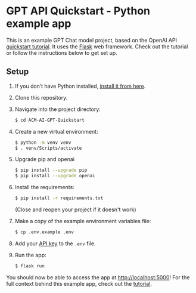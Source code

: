 # GPT API Quickstart - Python example app

This is an example GPT Chat model project, based on the OpenAI API [quickstart tutorial](https://beta.openai.com/docs/quickstart). It uses the [Flask](https://flask.palletsprojects.com/en/2.0.x/) web framework. Check out the tutorial or follow the instructions below to get set up.

## Setup

1. If you don’t have Python installed, [install it from here](https://www.python.org/downloads/).

2. Clone this repository.

3. Navigate into the project directory:

   ```bash
   $ cd ACM-AI-GPT-Quickstart
   ```

4. Create a new virtual environment:

   ```bash
   $ python -m venv venv
   $ . venv/Scripts/activate
   ```
5. Upgrade pip and openai

   ```bash
   $ pip install --upgrade pip
   $ pip install --upgrade openai
   ```
   
6. Install the requirements:

   ```bash
   $ pip install -r requirements.txt
   ```
   (Close and reopen your project if it doesn't work)
   
7. Make a copy of the example environment variables file:

   ```bash
   $ cp .env.example .env
   ```
   
8. Add your [API key](https://beta.openai.com/account/api-keys) to the `.env` file.

9. Run the app:

   ```bash
   $ flask run
   ```

You should now be able to access the app at [http://localhost:5000](http://localhost:5000)! For the full context behind this example app, check out the [tutorial](https://beta.openai.com/docs/quickstart).

